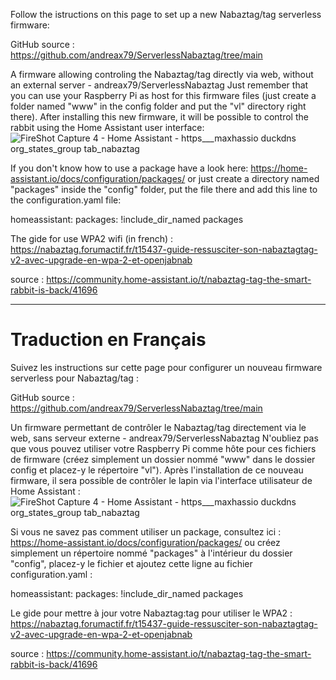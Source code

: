 Follow the istructions on this page to set up a new Nabaztag/tag serverless firmware:

GitHub source :
  https://github.com/andreax79/ServerlessNabaztag/tree/main

A firmware allowing controling the Nabaztag/tag directly via web, without an external server - andreax79/ServerlessNabaztag
Just remember that you can use your Raspberry Pi as host for this firmware files (just create a folder named "www" in the config folder and put the "vl" directory right there).
After installing this new firmware, it will be possible to control the rabbit using the Home Assistant user interface:
![FireShot Capture 4 - Home Assistant - https___maxhassio duckdns org_states_group tab_nabaztag](https://github.com/user-attachments/assets/76396d13-a4cb-4041-aa77-7e3cd82eb915)

If you don't know how to use a package have a look here: https://home-assistant.io/docs/configuration/packages/ or just create a directory named "packages" inside the "config" folder, put the file there and add this line to the configuration.yaml file:

homeassistant:
  packages: !include_dir_named packages

The gide for use WPA2 wifi (in french) :
  https://nabaztag.forumactif.fr/t15437-guide-ressusciter-son-nabaztagtag-v2-avec-upgrade-en-wpa-2-et-openjabnab

source : https://community.home-assistant.io/t/nabaztag-tag-the-smart-rabbit-is-back/41696

---

# Traduction en Français

Suivez les instructions sur cette page pour configurer un nouveau firmware serverless pour Nabaztag/tag :

GitHub source :
  https://github.com/andreax79/ServerlessNabaztag/tree/main

Un firmware permettant de contrôler le Nabaztag/tag directement via le web, sans serveur externe - andreax79/ServerlessNabaztag
N'oubliez pas que vous pouvez utiliser votre Raspberry Pi comme hôte pour ces fichiers de firmware (créez simplement un dossier nommé "www" dans le dossier config et placez-y le répertoire "vl").
Après l'installation de ce nouveau firmware, il sera possible de contrôler le lapin via l'interface utilisateur de Home Assistant :
![FireShot Capture 4 - Home Assistant - https___maxhassio duckdns org_states_group tab_nabaztag](https://github.com/user-attachments/assets/76396d13-a4cb-4041-aa77-7e3cd82eb915)

Si vous ne savez pas comment utiliser un package, consultez ici : https://home-assistant.io/docs/configuration/packages/ ou créez simplement un répertoire nommé "packages" à l'intérieur du dossier "config", placez-y le fichier et ajoutez cette ligne au fichier configuration.yaml :

homeassistant:
  packages: !include_dir_named packages

Le gide pour mettre à jour votre Nabaztag:tag pour utiliser le WPA2 :
  https://nabaztag.forumactif.fr/t15437-guide-ressusciter-son-nabaztagtag-v2-avec-upgrade-en-wpa-2-et-openjabnab

source : https://community.home-assistant.io/t/nabaztag-tag-the-smart-rabbit-is-back/41696
